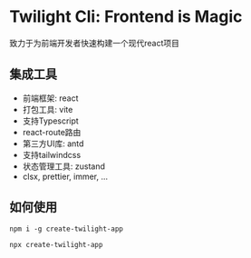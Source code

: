 # Twilight Cli: Frontend is Magic

致力于为前端开发者快速构建一个现代react项目

## 集成工具

- 前端框架: react
- 打包工具: vite
- 支持Typescript
- react-route路由
- 第三方UI库: antd
- 支持tailwindcss
- 状态管理工具: zustand
- clsx, prettier, immer, ...

## 如何使用

```shell
npm i -g create-twilight-app
```

```shell
npx create-twilight-app
```